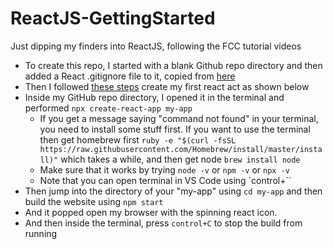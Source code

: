 # ReactJS-GettingStarted
 Just dipping my finders into ReactJS, following the FCC tutorial videos

* To create this repo, I started with a blank Github repo directory and then added a React .gitignore file to it, copied from [here](https://github.com/facebook/react/blob/master/.gitignore)
* Then I followed [these steps](https://reactjs.org/docs/create-a-new-react-app.html#create-react-app) create my first react act as shown below
* Inside my GitHub repo directory, I opened it in the terminal and performed `npx create-react-app my-app`
  * If you get a message saying "command not found" in your terminal, you need to install some stuff first. If you want to use the terminal then get homebrew first `ruby -e "$(curl -fsSL https://raw.githubusercontent.com/Homebrew/install/master/install)"` which takes a while, and then get node `brew install node`
  * Make sure that it works by trying `node -v` or `npm -v` or `npx -v`
  * Note that you can open terminal in VS Code using `control+``
* Then jump into the directory of your "my-app" using `cd my-app` and then build the website using `npm start`
* And it popped open my browser with the spinning react icon.
* And then inside the terminal, press `control+C` to stop the build from running 